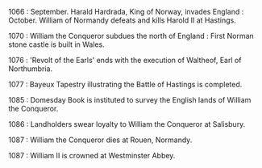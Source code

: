 1066
: September. Harald Hardrada, King of Norway, invades England
: October. William of Normandy defeats and kills Harold II at Hastings.

1070
: William the Conqueror subdues the north of England
: First Norman stone castle is built in Wales.

1076
: 'Revolt of the Earls' ends with the execution of Waltheof, Earl of Northumbria.

1077
: Bayeux Tapestry illustrating the Battle of Hastings is completed.

1085
: Domesday Book is instituted to survey the English lands of William the Conqueror.

1086
: Landholders swear loyalty to William the Conqueror at Salisbury.

1087
: William the Conqueror dies at Rouen, Normandy.

1087
: William II is crowned at Westminster Abbey.

